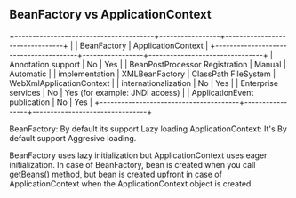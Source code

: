 
## BeanFactory vs ApplicationContext
+---------------------------------------+-----------------+--------------------------------+
|                                       | BeanFactory     |       ApplicationContext       |
+---------------------------------------+-----------------+--------------------------------+
| Annotation support                    | No              | Yes                            |
| BeanPostProcessor Registration        | Manual          | Automatic                      |
| implementation                        | XMLBeanFactory  | ClassPath FileSystem           |      															WebXmlApplicationContext   	   |
| internationalization                  | No              | Yes                            |
| Enterprise services                   | No              | Yes (for example: JNDI access) |
| ApplicationEvent publication          | No              | Yes                            |
+---------------------------------------+-----------------+--------------------------------+

BeanFactory: By default its support Lazy loading
ApplicationContext: It's By default support Aggresive loading.

BeanFactory uses lazy initialization but ApplicationContext uses eager initialization. In case of BeanFactory, bean is created when you call getBeans() method, but bean is created upfront in case of ApplicationContext when the ApplicationContext object is created.
